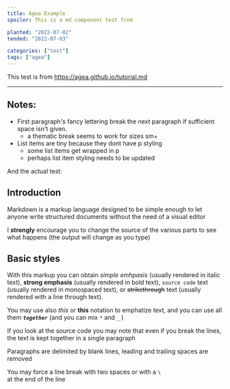 ```yaml
---
title: Agea Example
spoiler: This is a md component test from

planted: "2022-07-02"
tended: "2022-07-03"

categories: ["test"]
tags: ["agea"]
---
```


This test is from https://agea.github.io/tutorial.md

---

<h2 as="h3">Notes:</h2>

- First paragraph's fancy lettering break the next paragraph if sufficient space isn't given.
  - a thematic break seems to work for sizes sm+
- List items are tiny because they dont have p styling
  - some list items get wrapped in p
  - perhaps list item styling needs to be updated

And the actual test:

## Introduction

Markdown is a markup language designed to be simple enough to let anyone write structured documents without the need of a visual editor

I **strongly** encourage you to change the source of the various parts to see what happens (the output will change as you type)

## Basic styles

With this markup you can obtain _simple emhpasis_ (usually rendered in italic text), **strong emphasis** (usually rendered in bold text), `source code` text (usually rendered in monospaced text), or ~~strikethrough~~ text (usually rendered with a line through text).

You may use also _this_ or **this** notation to emphatize text, and you can use all them _**`together`**_ (and you can mix `*` and `_` )

If you look at the source code you may note that
even
if
you
break
the
lines,
the text is kept together
in a single paragraph

Paragraphs are delimited by blank lines, leading and trailing spaces are removed

You may force a line break with two spaces
or with a `\`\
at the end of the line
